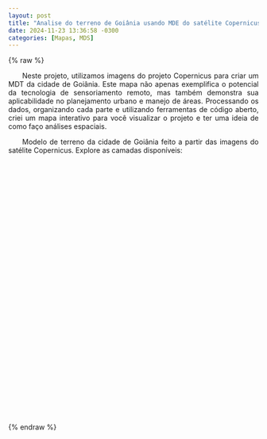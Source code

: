 ```yaml
---
layout: post
title: "Analise do terreno de Goiânia usando MDE do satélite Copernicus!"
date: 2024-11-23 13:36:58 -0300
categories: [Mapas, MDS]
---
```


{% raw %}
<link rel="stylesheet" href="https://unpkg.com/leaflet@1.9.4/dist/leaflet.css" integrity="sha256-p4NxAoJBhIIN+hmNHrzRCf9tD/miZyoHS5obTRR9BMY=" crossorigin=""/>
<script src="https://unpkg.com/leaflet@1.9.4/dist/leaflet.js" integrity="sha256-20nQCchB9co0qIjJZRGuk2/Z9VM+kNiyxNV1lvTlZBo=" crossorigin=""></script>

<style>
  #map {
    width: 100%;
    height: 500px;
    margin: 20px 0;
  }
  .info {
    padding: 6px 8px;
    font: 14px/16px Arial, Helvetica, sans-serif;
    background: white;
    background: rgba(255,255,255,0.8);
    box-shadow: 0 0 15px rgba(0,0,0,0.2);
    border-radius: 5px;
  }
  .texto {
    text-align: justify;
    text-indent: 2em;
  }
  
</style>

<p class="texto">
    Neste projeto, utilizamos imagens do projeto Copernicus para criar um MDT da cidade de Goiânia. 
    Este mapa não apenas exemplifica o potencial da tecnologia de sensoriamento remoto, mas também 
    demonstra sua aplicabilidade no planejamento urbano e manejo de áreas. Processando os dados, 
    organizando cada parte e utilizando ferramentas de código aberto, criei um mapa interativo 
    para você visualizar o projeto e ter uma ideia de como faço análises espaciais.
</p>

<p class="texto">
    Modelo de terreno da cidade de Goiânia feito a partir das imagens do satélite Copernicus. 
    Explore as camadas disponíveis:
</p>

<div id="map"></div>


<script>
document.addEventListener('DOMContentLoaded', function() {
  // Inicializa o mapa
  var map = L.map('map').setView([-16.6789, -49.2539], 10);

  // Define as camadas de tiles
  var mdeLayer = L.tileLayer('/_map-resources/mds_goiania/MDE_OpenTopografy_Copernicus_30M_folder/{z}/{x}/{y}.png', {
    maxZoom: 15,
    minZoom: 0,
    tms: true,
    attribution: 'Mapa criado por Pedro Lobato'
  });

  var analiseLayer = L.tileLayer('/_map-resources/mds_goiania/Recortado_mascara_folder/{z}/{x}/{y}.png', {
    maxZoom: 15,
    minZoom: 0,
    tms: true,
    opacity: 1,
    attribution: 'Mapa criado por Pedro Lobato'
  });

  // Carrega o GeoJSON
  var geojsonLayer = L.geoJSON(null, {
    style: function(feature) {
      return {
        color: "#ff7800",
        weight: 2,
        opacity: 1,
        fillOpacity: 0.3
      };
    }
  });

  // Define as camadas base e sobreposições
  var baseMaps = {
    "Modelo Digital de Elevação": mdeLayer
  };

  var overlayMaps = {
    "Análise do Terreno": analiseLayer,
    "Contornos": geojsonLayer
  };

  // Adiciona o controle de camadas
  L.control.layers(baseMaps, overlayMaps).addTo(map);

  // Adiciona as camadas iniciais
  mdeLayer.addTo(map);  // Camada base (sempre visível)
  analiseLayer.addTo(map);  // Já inicia com a análise de terreno visível
  geojsonLayer.addTo(map);  // Já inicia com os contornos visíveis

  // Faz o carregamento assíncrono do GeoJSON
  fetch('/_map-resources/mds_goiania/Contornos20M.geojson')
    .then(response => response.json())
    .then(data => {
      geojsonLayer.addData(data);
      map.fitBounds(geojsonLayer.getBounds());
    })
    .catch(error => console.error('Erro ao carregar o GeoJSON:', error));
});
</script>
{% endraw %}